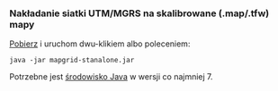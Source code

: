 ### Nakładanie siatki UTM/MGRS na skalibrowane (.map/.tfw) mapy ###

[Pobierz](https://github.com/rzymek/mapgrid/raw/master/dist/mapgrid-stanalone.jar) i uruchom dwu-klikiem albo poleceniem:

    java -jar mapgrid-stanalone.jar

Potrzebne jest [środowisko Java](https://www.java.com/en/download/) w wersji co najmniej 7.
